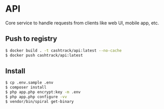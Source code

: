 # API

Core service to handle requests from clients like web UI, mobile app, etc.

## Push to registry

```bash
$ docker build . -t cashtrack/api:latest --no-cache
$ docker push cashtrack/api:latest
```

## Install

```bash
$ cp .env.sample .env
$ composer install
$ php app.php encrypt:key -m .env
$ php app.php configure -vv
$ vendor/bin/spiral get-binary
```

